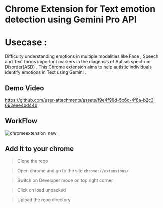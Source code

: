# Chrome Extension for Text emotion detection using Gemini Pro API

# Usecase :

Difficulty understanding emotions in multiple modalities like Face , Speech and Text forms important markers in the diagnosis of Autism spectrum Disorder(ASD) . This Chrome extension aims to help autistic individuals identify emotions in Text using Gemini . 

## Demo Video

https://github.com/user-attachments/assets/f9e4f96d-5c6c-4f8a-b2c3-692eee4bd44b

## WorkFlow
![chromeextension_new](https://github.com/user-attachments/assets/40154e5c-ef19-4ac8-ab5d-4718b789f574)


## Add it to your chrome

> Clone the repo


 >Open chrome and go to the site `chrome://extensions/`

 > Switch on Developer mode on top right corner

 > Click on load unpacked

 > Upload the repo directory
